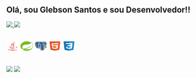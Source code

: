 ## Olá, sou Glebson Santos e sou Desenvolvedor!!
<div style="display: center">
  <a href="https://github.com/ApenasGlebson">
  <img height="160em" src="https://github-readme-stats.vercel.app/api?username=GlebsonS4ntos&show_icons=true&theme=tokyonight&include_all_commits=true&count_private=true"/>
  <img height="160em" src="https://github-readme-stats.vercel.app/api/top-langs/?username=GlebsonS4ntos&&langs_count=7&theme=tokyonight&include_all_commits=true&count_private=true"/>
  </a>
</div>
<div style="display: inline_block"><br><br>
  <img align="center" alt="java" height="25" width="33" src="https://github.com/devicons/devicon/blob/master/icons/java/java-plain.svg">
  <img align="center" alt="Spring" height="25" width="33" src="https://github.com/devicons/devicon/blob/master/icons/spring/spring-original.svg">
  <img align="center" alt="Postgresql" height="25" width="33" src="https://github.com/devicons/devicon/blob/master/icons/postgresql/postgresql-original.svg">
  <img align="center" alt="HTML" height="25" width="33" src="https://raw.githubusercontent.com/devicons/devicon/master/icons/html5/html5-original.svg">
  <img align="center" alt="CSS" height="25" width="33" src="https://raw.githubusercontent.com/devicons/devicon/master/icons/css3/css3-original.svg">
</div>
  
###
  
<div><br>
  <a href = "mailto:GlebsonSantos@outlook.pt"><img src="https://img.shields.io/badge/-Gmail-%23333?style=for-the-badge&logo=Gmail&logoColor=white" target="_blank"></a>
  <a href="https://www.linkedin.com/in/glebson-santos-6066231b9/" target="_blank"><img src="https://img.shields.io/badge/-LinkedIn-%230077B5?style=for-the-badge&logo=linkedin&logoColor=white" target="_blank"></a> 
</div
